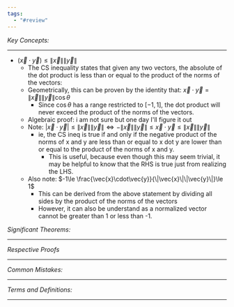 ```yaml
---
tags:
  - "#review"
---
```

*Key Concepts:*
___
-  $(\vec{x} \cdot \vec{y}) \le \| \vec{x} \| \|\vec{y}\|$ 
	- The CS inequality states that given any two vectors, the absolute of the dot product is less than or equal to the product of the norms of the vectors: 
	- Geometrically, this can be proven by the identity that: $\vec{x}\cdot\vec{y} = \|\vec{x}\|\|\vec{y}\|\cos\theta$
		- Since $\cos\theta$ has a range restricted to $[-1, 1]$, the dot product will never exceed the product of the norms of the vectors.
	- Algebraic proof: i am not sure but one day I'll figure it out
	- Note: $|\vec{x}\cdot\vec{y}|\le\|\vec{x}\|\|\vec{y}\| \iff -\|\vec{x}\|\|\vec{y}\| \le \vec{x}\cdot\vec{y} \le \|\vec{x}\|\|\vec{y}\|$
		- ie, the CS ineq is true if and only if the negative product of the norms of x and y are less than or equal to x dot y are lower than or equal to the product of the norms of x and y.
			- This is useful, because even though this may seem trivial, it may be helpful to know that the RHS is true just from realizing the LHS. 
	- Also note: $-1\le \frac{\vec{x}\cdot\vec{y}}{\|\vec{x}\|\|\vec{y}\|}\le 1$
		- This can be derived from the above statement by dividing all sides by the product of the norms of the vectors
		- However, it can also be understand as a normalized vector cannot be greater than 1 or less than -1.
	
	
*Significant Theorems:*
___

*Respective Proofs*
___

*Common Mistakes:*
___

*Terms and Definitions:*
___

